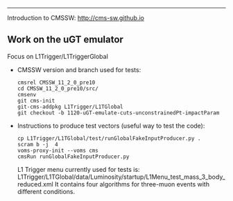 *******************************
Introduction to CMSSW: http://cms-sw.github.io


**Work on the uGT emulator** 
---
Focus on L1Trigger/L1TriggerGlobal

-  CMSSW version and branch used for tests:
   ```
   cmsrel CMSSW_11_2_0_pre10
   cd CMSSW_11_2_0_pre10/src/	
   cmsenv
   git cms-init
   git-cms-addpkg L1Trigger/L1TGlobal
   git checkout -b 1120-uGT-emulate-cuts-unconstrainedPt-impactParam	
   ```
-  Instructions to produce test vectors (useful way to test the code):
   ```
   cp L1Trigger/L1TGlobal/test/runGlobalFakeInputProducer.py .
   scram b -j  4
   voms-proxy-init --voms cms
   cmsRun runGlobalFakeInputProducer.py    
   ```
   L1 Trigger menu currently used for tests is: 
   L1Trigger/L1TGlobal/data/Luminosity/startup/L1Menu_test_mass_3_body_reduced.xml 
   It contains four algorithms for three-muon events with different conditions.
